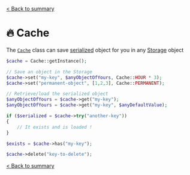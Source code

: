 [< Back to summary](../home.md)

# 🔥 Cache

The [`Cache`](../../Classes/Env/Cache.php)
class can save [serialized](https://www.php.net/manual/en/language.oop5.serialization.php)
object for you in any [Storage](./storage.md) object

```php
$cache = Cache::getInstance();

// Save an object in the Storage
$cache->set("my-key", $anyObjectOfYours, Cache::HOUR * 3);
$cache->set("permanent-object", [1,2,3], Cache::PERMANENT);

// Retrieve/load the serialized object
$anyObjectOfYours = $cache->get("my-key");
$anyObjectOfYours = $cache->get("my-key", $anyDefaultValue);

if ($serialized = $cache->try("another-key"))
{
    // It exists and is loaded !
}

$exists = $cache->has("my-key");

$cache->delete("key-to-delete");
```

[< Back to summary](../home.md)